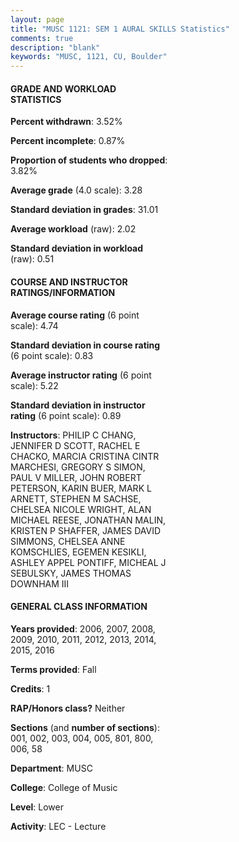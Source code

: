 ```yaml
---
layout: page
title: "MUSC 1121: SEM 1 AURAL SKILLS Statistics"
comments: true
description: "blank"
keywords: "MUSC, 1121, CU, Boulder"
--- 
```

<head>
<script src="https://ajax.googleapis.com/ajax/libs/jquery/2.1.3/jquery.min.js"></script>
<script src="https://dl.dropboxusercontent.com/s/pc42nxpaw1ea4o9/highcharts.js?dl=0"></script>
<!-- <script src="../assets/js/highcharts.js"></script> -->
<style type="text/css">@font-face {
	font-family: "Bebas Neue";
	src: url(https://www.filehosting.org/file/details/544349/BebasNeue%20Regular.otf) format("opentype");
	}
	h1.Bebas { 
		font-family: "Bebas Neue", Verdana, Tahoma;
	}
</style>
</head>
<body>
	<div id="container" style="float: right; width: 45%; height: 88%; margin-left: 2.5%; margin-right: 2.5%;"></div>
	<script language="JavaScript">
		$(document).ready(function() {
		var chart = {type: 'column'};
		var title = {text: 'Grade Distribution'};
		var xAxis = {categories: ['A','B','C','D','F'],crosshair: true};
		var yAxis = {min: 0,title: {text: 'Percentage'}};
		var tooltip = {headerFormat: '<center><b><span style="font-size:20px">{point.key}</span></b></center>',
		               pointFormat: '<td style="padding:0"><b>{point.y:.1f}%</b></td>',
		               footerFormat: '</table>',shared: true,useHTML: true};
		var plotOptions = {column: {pointPadding: 0.0,borderWidth: 0}};  
		var credits = {enabled: false};var series= [{name: 'Percent',data: [52.21,33.07,10.58,2.41,1.74,]}];
		var json = {};
		json.chart = chart;
		json.title = title;
		json.tooltip = tooltip;
		json.xAxis = xAxis;
		json.yAxis = yAxis;  
		json.series = series;
		json.plotOptions = plotOptions;  
		json.credits = credits;
		$('#container').highcharts(json);
	});
	</script>
</body>
			   
#### GRADE AND WORKLOAD STATISTICS

**Percent withdrawn**: 3.52%

**Percent incomplete**: 0.87%

**Proportion of students who dropped**: 3.82%

**Average grade** (4.0 scale): 3.28

**Standard deviation in grades**: 31.01

**Average workload** (raw): 2.02

**Standard deviation in workload** (raw): 0.51

#### COURSE AND INSTRUCTOR RATINGS/INFORMATION

**Average course rating** (6 point scale): 4.74

**Standard deviation in course rating** (6 point scale): 0.83

**Average instructor rating** (6 point scale): 5.22

**Standard deviation in instructor rating** (6 point scale): 0.89

**Instructors**: PHILIP C CHANG, JENNIFER D SCOTT, RACHEL E CHACKO, MARCIA CRISTINA CINTR MARCHESI, GREGORY S SIMON, PAUL V MILLER, JOHN ROBERT PETERSON, KARIN BUER, MARK L ARNETT, STEPHEN M SACHSE, CHELSEA NICOLE WRIGHT, ALAN MICHAEL REESE, JONATHAN MALIN, KRISTEN P SHAFFER, JAMES DAVID SIMMONS, CHELSEA ANNE KOMSCHLIES, EGEMEN KESIKLI, ASHLEY APPEL PONTIFF, MICHEAL J SEBULSKY, JAMES THOMAS DOWNHAM III

#### GENERAL CLASS INFORMATION

**Years provided**: 2006, 2007, 2008, 2009, 2010, 2011, 2012, 2013, 2014, 2015, 2016

**Terms provided**: Fall

**Credits**: 1

**RAP/Honors class?** Neither

**Sections** (and **number of sections**): 001, 002, 003, 004, 005, 801, 800, 006, 58

**Department**: MUSC

**College**: College of Music

**Level**: Lower

**Activity**: LEC - Lecture